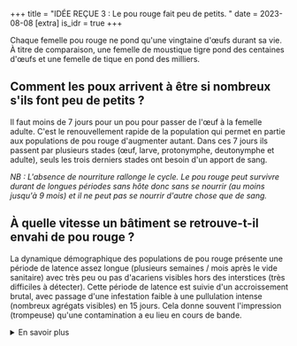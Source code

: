 +++
title = "IDÉE REÇUE 3 : Le pou rouge fait peu de petits.   "
date = 2023-08-08
[extra]
is_idr = true
+++

Chaque femelle pou rouge ne pond qu'une vingtaine d'œufs durant sa vie. À titre de comparaison, une femelle de moustique tigre pond des centaines d'œufs et une femelle de tique en pond des milliers.


## Comment les poux arrivent à être si nombreux s'ils font peu de petits ?

Il faut moins de 7 jours pour un pou pour passer de l'œuf à la femelle adulte. C'est le renouvellement rapide de la population qui permet en partie aux populations de pou rouge d'augmenter autant. Dans ces 7 jours ils passent par plusieurs stades (œuf, larve, protonymphe, deutonymphe et adulte), seuls les trois derniers stades ont besoin d'un apport de sang. 

*NB : L'absence de nourriture rallonge le cycle. Le pou rouge peut survivre durant de longues périodes sans hôte donc sans se nourrir (au moins jusqu'à 9 mois) et il ne peut pas se nourrir d'autre chose que de sang.*

## À quelle vitesse un bâtiment se retrouve-t-il envahi de pou rouge ?

La dynamique démographique des populations de pou rouge présente une période de latence assez longue (plusieurs semaines / mois après le vide sanitaire) avec très peu ou pas d'acariens visibles hors des interstices (très difficiles à détecter). Cette période de latence est suivie d'un accroissement brutal, avec passage d'une infestation faible à une pullulation intense (nombreux agrégats visibles) en 15 jours. Cela donne souvent l'impression (trompeuse) qu'une contamination a eu lieu en cours de bande.




<details>
    <summary>En savoir plus</summary>

### Sources Scientifiques

- lien vers fiche technique biologique MiteControl 
- Dupray et al. 2021 
- Högglund & Nordenfor 


</details>